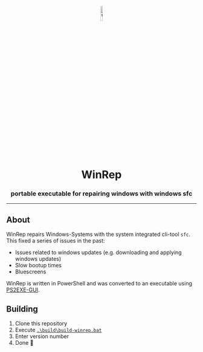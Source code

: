 <p align="center">
  <img src="https://raw.githubusercontent.com/Hope-IT-Works/WinRep/main/resources/logo/WinRep-Logo_2048x2048.png" alt="WinRep Logo" style="width: 10%"/>
</p>
<h1 align="center">WinRep</h1>
<h3 align="center">portable executable for repairing windows with windows sfc</h3>
<hr>

## About
WinRep repairs Windows-Systems with the system integrated cli-tool ```sfc```. This fixed a series of issues in the past:
- Issues related to windows updates (e.g. downloading and applying windows updates)
- Slow bootup times
- Bluescreens

WinRep is written in PowerShell and was converted to an executable using [PS2EXE-GUI](https://github.com/Hope-IT-Works/PS2EXE-GUI).

## Building
1. Clone this repository
2. Execute [```.\build\build-winrep.bat```](./build/build-winrep.bat)
3. Enter version number
4. Done 🎉

